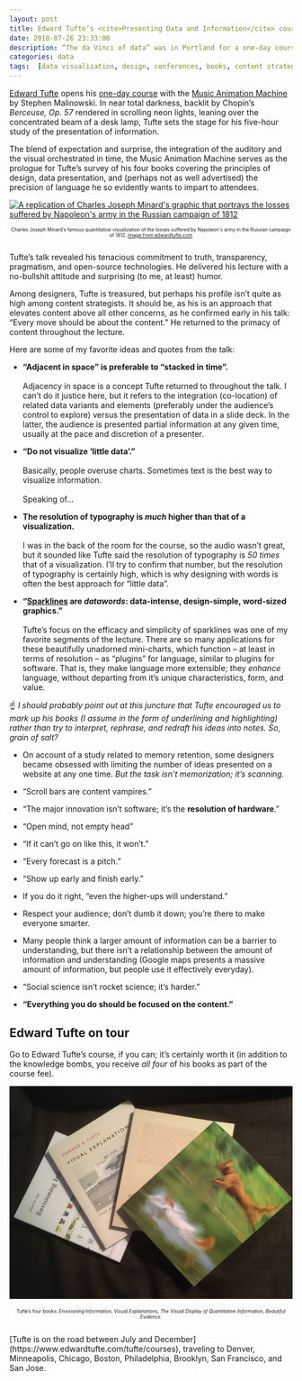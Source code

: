 ```yaml
---
layout: post
title: Edward Tufte’s <cite>Presenting Data and Information</cite> course recap
date: 2018-07-26 23:33:00
description: “The da Vinci of data” was in Portland for a one-day course on data visualization, cartography, statistics, presentations, and more. I had high expectations; Tufte surpassed them.
categories: data
tags:  [data visualization, design, conferences, books, content strategy, writing]
---
```


[Edward Tufte](https://www.edwardtufte.com/tufte/) opens his [one-day course](https://www.edwardtufte.com/tufte/courses) with the [Music Animation Machine](https://www.edwardtufte.com/bboard/q-and-a-fetch-msg?msg_id=00005y/#bboard_content) by Stephen Malinowski. In near total darkness, backlit by Chopin’s _Berceuse, Op. 57_ rendered in scrolling neon lights, leaning over the concentrated beam of a desk lamp, Tufte sets the stage for his five-hour study of the presentation of information. 

The blend of expectation and surprise, the integration of the auditory and the visual orchestrated in time, the Music Animation Machine serves as the prologue for Tufte’s survey of his four books covering the principles of design, data presentation, and (perhaps not as well advertised) the precision of language he so evidently wants to impart to attendees.

[![A replication of Charles Joseph Minard's graphic that portrays the losses suffered by Napoleon's army in the Russian campaign of 1812](https://www.edwardtufte.com/tufte/graphics/poster_OrigMinard.gif)](https://www.edwardtufte.com/tufte/posters)

<p style="font-size: .6em; text-align: center;">Charles Joseph Minard’s famous quantitative visualization of the losses suffered by Napoleon's army in the Russian campaign of 1812. <a href="https://www.edwardtufte.com/tufte/posters">Image from edwardtufte.com</a></p>

<br>
Tufte’s talk revealed his tenacious commitment to truth, transparency, pragmatism, and open-source technologies. He delivered his lecture with a no-bullshit attitude and surprising (to me, at least) humor.

Among designers, Tufte is treasured, but perhaps his profile isn’t quite as high among content strategists. It should be, as his is an approach that elevates content above all other concerns, as he confirmed early in his talk: “Every move should be about the content.” He returned to the primacy of content throughout the lecture.

Here are some of my favorite ideas and quotes from the talk:

- **“Adjacent in space” is preferable to “stacked in time”.**
<br><br>
Adjacency in space is a concept Tufte returned to throughout the talk. I can’t do it justice here, but it refers to the integration (co-location) of related data variants and elements (preferably under the audience’s control to explore) versus the presentation of data in a slide deck. In the latter, the audience is presented partial information at any given time, usually at the pace and discretion of a presenter.

- **“Do not visualize ‘little data’.”**
<br><br>
Basically, people overuse charts. Sometimes text is the best way to visualize information.
<br><br>
Speaking of...

- **The resolution of typography is _much_ higher than that of a visualization.**
<br><br>
I was in the back of the room for the course, so the audio wasn’t great, but it sounded like Tufte said the resolution of typography is _50 times_ that of a visualization. I’ll try to confirm that number, but the resolution of typography is certainly high, which is why designing with words is often the best approach for “little data”.

- **“[Sparklines](https://en.wikipedia.org/wiki/Sparkline) are _datawords_: data-intense, design-simple, word-sized graphics.”**
<br><br>
Tufte’s focus on the efficacy and simplicity of sparklines was one of my favorite segments of the lecture. There are so many applications for these beautifully unadorned mini-charts, which function – at least in terms of resolution – as “plugins” for language, similar to plugins for software. That is, they make language more extensible; they _enhance_ language, without departing from it’s unique characteristics, form, and value.

☝️ _I should probably point out at this juncture that Tufte encouraged us to mark up his books (I assume in the form of underlining and highlighting) rather than try to interpret, rephrase, and redraft his ideas into notes. So, grain of salt?_

-  On account of a study related to memory retention, some designers became obsessed with limiting the number of ideas presented on a website at any one time. _But the task isn’t memorization; it’s scanning._

- “Scroll bars are content vampires.”

- “The major innovation isn’t software; it’s the **resolution of hardware**.”

- “Open mind, not empty head”

- “If it can’t go on like this, it won’t.”

- “Every forecast is a pitch.”

- “Show up early and finish early.”

- If you do it right, “even the higher-ups will understand.”

- Respect your audience; don’t dumb it down; you’re there to make everyone smarter.

- Many people think a larger amount of information can be a barrier to understanding, but there isn’t a relationship between the amount of information and understanding (Google maps presents a massive amount of information, but people use it effectively everyday).

- “Social science isn’t rocket science; it’s harder.”

- **“Everything you do should be focused on the content.”**

## Edward Tufte on tour

Go to Edward Tufte’s course, if you can; it’s certainly worth it (in addition to the knowledge bombs, you receive _all four_ of his books as part of the course fee).

![Edward Tufte books, Beautiful Evidence, Visual Explanations, Envisioning Information, The Visual Display of Quantitative Information](/assets/images/tufte.jpg)

<p style="font-size: .6em; text-align: center;">Tufte’s four books: <cite>Envisioning Information, Visual Explanations, The Visual Display of Quantitative Information, Beautiful Evidence.</cite></p>
<br>
[Tufte is on the road between July and December](https://www.edwardtufte.com/tufte/courses), traveling to Denver, Minneapolis, Chicago, Boston, Philadelphia, Brooklyn, San Francisco, and San Jose.

